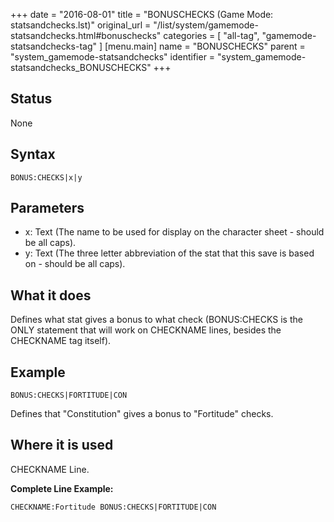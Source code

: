 +++
date = "2016-08-01"
title = "BONUSCHECKS (Game Mode: statsandchecks.lst)"
original_url = "/list/system/gamemode-statsandchecks.html#bonuschecks"
categories = [ "all-tag", "gamemode-statsandchecks-tag" ]
[menu.main]
    name = "BONUSCHECKS"
    parent = "system_gamemode-statsandchecks"
    identifier = "system_gamemode-statsandchecks_BONUSCHECKS"
+++

## Status

None

## Syntax

`BONUS:CHECKS|x|y`

## Parameters

-   x: Text (The name to be used for display on the
    character sheet - should be all caps).
-   y: Text (The three letter abbreviation of the stat
    that this save is based on - should be all caps).



What it does
------------

Defines what stat gives a bonus to what check (BONUS:CHECKS is the ONLY
statement that will work on CHECKNAME lines, besides the CHECKNAME tag
itself).

Example
-------

`BONUS:CHECKS|FORTITUDE|CON`

Defines that "Constitution" gives a bonus to "Fortitude" checks.

Where it is used
----------------

CHECKNAME Line.

**Complete Line Example:**

`CHECKNAME:Fortitude BONUS:CHECKS|FORTITUDE|CON`

